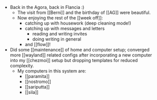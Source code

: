 - Back in the Agora, back in Flancia :)
  - The visit from [[Berni]] and the birthday of [[AG]] were beautiful.
  - Now enjoying the rest of the [[week off]]:
    - catching up with housework (deep cleaning mode!)
    - catching up with messages and letters
      - reading and writing invites
      - doing writing in general
    - and [[flow]]!
- Did some [[maintenance]] of home and computer setup; converged more [[wayland]] related configs after incorporating a new computer into my [[chezmoi]] setup but dropping templates for reduced complexity.
  - My computers in this system are:
    - [[paramita]]
    - [[nostromo]]
    - [[sariputta]]
    - [[sila]]